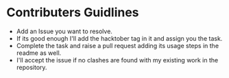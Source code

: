 # Contributers Guidlines

*  Add an Issue you want to resolve.
*  If its good enough I'll add the hacktober tag in it and assign you the task.
*  Complete the task and raise a pull request adding its usage steps in the readme as well.
*  I'll accept the issue if no clashes are found with my existing work in the repository.
